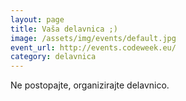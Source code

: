 ```yaml
---
layout: page
title: Vaša delavnica ;)
image: /assets/img/events/default.jpg
event_url: http://events.codeweek.eu/
category: delavnica
---
```


Ne postopajte, organizirajte delavnico. 
